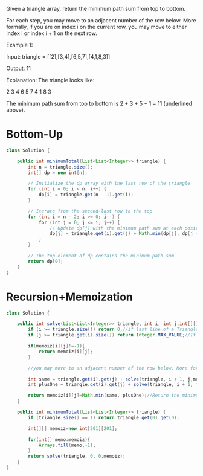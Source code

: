 Given a triangle array, return the minimum path sum from top to bottom.

For each step, you may move to an adjacent number of the row below. More formally, if you are on index i on the current row, you may move to either index i or index i + 1 on the next row.

 

Example 1:

Input: triangle = [[2],[3,4],[6,5,7],[4,1,8,3]]

Output: 11

Explanation: The triangle looks like:

   2
  3 4
 6 5 7
4 1 8 3

The minimum path sum from top to bottom is 2 + 3 + 5 + 1 = 11 (underlined above).

# Bottom-Up
```java
class Solution {

    public int minimumTotal(List<List<Integer>> triangle) {
        int n = triangle.size();
        int[] dp = new int[n];

        // Initialize the dp array with the last row of the triangle
        for (int i = 0; i < n; i++) {
            dp[i] = triangle.get(n - 1).get(i);
        }

        // Iterate from the second-last row to the top
        for (int i = n - 2; i >= 0; i--) {
            for (int j = 0; j <= i; j++) {
                // Update dp[j] with the minimum path sum at each position
                dp[j] = triangle.get(i).get(j) + Math.min(dp[j], dp[j + 1]);
            }
        }

        // The top element of dp contains the minimum path sum
        return dp[0];
    }
}

```
# Recursion+Memoization
```java
class Solution {

    public int solve(List<List<Integer>> triangle, int i, int j,int[][] memoiz) {
        if (i >= triangle.size()) return 0;//if last line of a Triangle then return 0.
        if (j >= triangle.get(i).size()) return Integer.MAX_VALUE;//If the values of Columns End then return Maximum Value.

        if(memoiz[i][j]!=-1){
            return memoiz[i][j];
        }

        //you may move to an adjacent number of the row below. More formally, if you are on index i on the current row, you may move to either index i or index i + 1 on the next row.

        int same = triangle.get(i).get(j) + solve(triangle, i + 1, j,memoiz);//next Row ,Same Column.
        int plusOne = triangle.get(i).get(j) + solve(triangle, i + 1, j + 1,memoiz);//next Row, next Column.

        return memoiz[i][j]=Math.min(same, plusOne);//Return the minimum of two Options
    }

    public int minimumTotal(List<List<Integer>> triangle) {
        if (triangle.size() == 1) return triangle.get(0).get(0);

        int[][] memoiz=new int[201][201];

        for(int[] memo:memoiz){
            Arrays.fill(memo,-1);
        }
        return solve(triangle, 0, 0,memoiz);
    }
}

```
